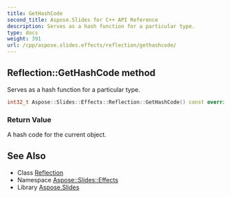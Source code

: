 ```yaml
---
title: GetHashCode
second_title: Aspose.Slides for C++ API Reference
description: Serves as a hash function for a particular type.
type: docs
weight: 391
url: /cpp/aspose.slides.effects/reflection/gethashcode/
---
```

## Reflection::GetHashCode method


Serves as a hash function for a particular type.

```cpp
int32_t Aspose::Slides::Effects::Reflection::GetHashCode() const override
```


### Return Value

A hash code for the current object.

## See Also

* Class [Reflection](../)
* Namespace [Aspose::Slides::Effects](../../)
* Library [Aspose.Slides](../../../)
